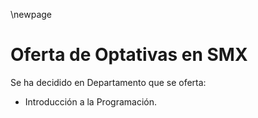 \newpage


# Oferta de Optativas en SMX

Se ha decidido en Departamento que se oferta:

- Introducción a la Programación.

